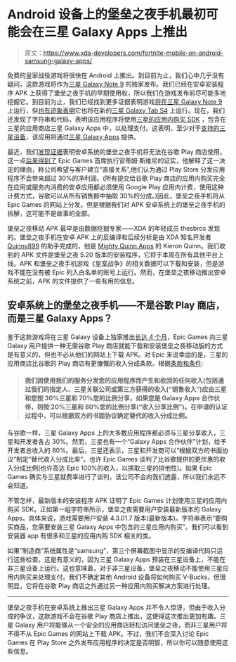 # Android 设备上的堡垒之夜手机最初可能会在三星 Galaxy Apps 上推出

> 原文：<https://www.xda-developers.com/fortnite-mobile-on-android-samsung-galaxy-apps/>

免费的皇家战役游戏将很快在 Android 上推出。到目前为止，我们心中几乎没有疑问，这款游戏将作为[三星 Galaxy Note 9](https://www.xda-developers.com/everything-we-know-samsung-galaxy-note-9/) 的独家发布。我们已经在安卓安装程序 APK 上获得了堡垒之夜手机的早期使用权，所以我们在游戏发布前尽可能多地挖掘它。到目前为止，我们已经找到更多证据表明游戏[将在三星 Galaxy Note 9](https://www.xda-developers.com/fortnite-mobile-on-android-samsung-galaxy-note-9-exclusive) 上运行，但[也有迹象表明](https://www.xda-developers.com/samsung-galaxy-tab-s4-fortnite-mobile-on-android)它也将在新的[三星 Galaxy Tab S4](https://www.xda-developers.com/samsung-galaxy-tab-s4-official/) 上运行。现在，我们还发现了字符串和代码，表明该应用程序将使用[三星的应用内购买 SDK](https://developer.samsung.com/iap) ，包含在三星的应用商店三星 Galaxy Apps 中，以处理支付。这表明，至少对于[支持的三星设备](https://www.xda-developers.com/does-my-android-smartphone-support-fortnite-mobile-android/)，该应用将通过[三星 Galaxy Apps](https://shop-links.co/link/?exclusive=1&publisher_slug=xda&article_name=Fortnite+Mobile+on+Android+devices+may+initially+launch+on+Samsung+Galaxy+Apps&article_url=https%3A%2F%2Fwww.xda-developers.com%2Ffortnite-mobile-on-android-samsung-galaxy-apps%2F&u1=UUxdaUeUpU21842&url=https%3A%2F%2Fwww.samsung.com%2Fglobal%2Fgalaxy%2Fapps%2Fgalaxy-apps%2F) 提供。

最近，我们[发现证据](https://www.xda-developers.com/fortnite-mobile-on-android-google-play-store/)表明安卓系统的堡垒之夜手机将无法在谷歌 Play 商店使用。这一点[后来得到了](https://www.xda-developers.com/download-fortnite-mobile-on-android-epic-games-website/) Epic Games 首席执行官蒂姆·斯维尼的证实，他解释了这一决定的理由，称公司希望与客户建立“直接关系”,他们认为通过 Play Store 分发应用程序不会带来超过 30%的净利润。(所有提交给谷歌 Play 商店的应用内购买完全在应用或服务内消费的安卓应用都必须使用 Google Play 应用内计费，使用这种计费方式，谷歌可以从所有销售额中抽取 30%的分成。)因此，堡垒之夜手机将从 Epic Games 的网站上分发。但是根据我们对 APK 安卓系统上的堡垒之夜手机的拆解，这可能不是故事的全部。

堡垒之夜移动 APK 最早是由数据挖掘专家——XDA 的年轻成员 thesbros 发现的。堡垒之夜手机在安卓 APK 上的反编译和后续分析是由 XDA 知名开发者 [Quinny899](https://forum.xda-developers.com/member.php?u=3563640) 的助手完成的，他是 [Mighty Quinn Apps](https://kieronquinn.co.uk/) 的 Kieron Quinn。我们收到的 APK 文件是堡垒之夜 5.20 版本的安装程序，它将于本周在所有其他平台上线。APK 和堡垒之夜手机游戏《皇室战争》的相关数据可以下载和安装，但是游戏不能在没有被 Epic 列入白名单的账号上运行。然而，在堡垒之夜移动推出安卓系统之前，APK 的文件提供了一些有用的信息。

## 安卓系统上的堡垒之夜手机——不是谷歌 Play 商店，而是三星 Galaxy Apps？

鉴于这款游戏将在三星 Galaxy 设备上独家推出[长达 4 个月](https://www.xda-developers.com/fortnite-mobile-android-samsung-galaxy-exclusive/)，Epic Games 向三星 Galaxy 用户提供一种无需谷歌 Play 商店就能下载和安装堡垒之夜移动版的方式是有意义的，但也不必从他们的网站上下载 APK。对 Epic 来说幸运的是，三星的应用商店比谷歌的 Play 商店有更慷慨的收入分成条款。根据[条款和条件](https://seller.samsungapps.com/help/termsAndConditions.as):

> #### 我们因使用我们的服务分发您的应用程序而产生和收回的任何收入(包括通过我们的指定人、三星关联公司或第三方获得的收入(“销售收入”)应由三星和您按 30%三星和 70%您的比例分享，如果您是 Galaxy Apps 合作伙伴，则按 20%三星和 80%您的比例分享(“收入分享比例”)。在申请的认证过程中，可以根据双方的书面协议确定替代的收入分成比例。

与谷歌一样，三星 Galaxy Apps 上的大多数应用程序都必须与三星分享收入，三星和开发者各占 30%。然而，三星也有一个“Galaxy Apps 合作伙伴”计划，给予开发者总收入的 80%。最后，三星还表示，三星和开发商可以“根据双方的书面协议”制定“替代收入分成比率”。也许 Epic Games 谈判了比谷歌提供的更优惠的收入分成比例(也许高达 Epic 100%的收入，以换取三星的排他性)。如果 Epic Games 确实与三星就费率进行了谈判，该公司不会向我们透露，所以我们永远不会知道。

不管怎样，最新版本的安装程序 APK 证明了 Epic Games 计划使用三星的应用内购买 SDK。正如第一组字符串所示，堡垒之夜需要用户安装最新版本的 Galaxy Apps。具体来说，游戏需要用户安装 4.3.01.7 版本(最新版本)。字符串表示“要购买商品，您需要安装三星 Galaxy Apps 中包含的三星应用内购买”。我们可以看到安装器 app 有很多和三星的应用内购 SDK 相关的类。

如果“制造商”系统属性是“samsung”，第三个屏幕截图中显示的反编译代码只运行这些检查。这是有意义的，因为三星 Galaxy Apps 预装在三星设备上，不能在非三星设备上运行。这也意味着，对于非三星设备，堡垒之夜移动不能使用三星应用内购买来处理支付。我们不确定其他 Android 设备将如何购买 V-Bucks，但很明显，它将在谷歌 Play 商店之外通过另一种应用内购买解决方案进行处理。

* * *

堡垒之夜手机在安卓系统上推出三星 Galaxy Apps 并不令人惊讶，但由于收入分成的争议，这款游戏不会在谷歌 Play 商店上推出，这使得这次推出更加有趣。三星 Galaxy 用户将能够从一个安全的应用商店轻松访问堡垒之夜，而非三星用户将不得不从 Epic Games 的网站上下载 APK。不过，我们不会深入讨论 Epic Games 在 Play Store 之外发布应用程序的决定是否明智，所以你可以随意使用这些信息。